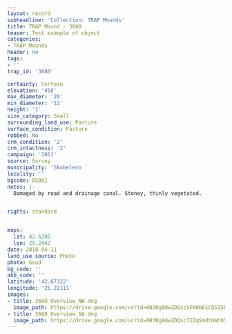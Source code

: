```yaml
---
layout: record
subheadline: 'Collection: TRAP Mounds'
title: TRAP Mound - 3680
teaser: Test example of object
categories:
- TRAP Mounds
header: no
tags:
- ''
trap_id: '3680'

certainty: Certain
elevation: '458'
max_diameter: '20'
min_diameter: '12'
height: '1'
size_category: Small
surrounding_land_use: Pasture
surface_condition: Pasture
robbed: No
crm_condition: '2'
crm_intactness: '2'
campaign: '2011'
source: Survey
municipality: 'Skobelevo '
locality: ''
bgcode: DS001
notes: |-
  Damaged by road and drainage canal. Stoney, thinly vegetated.


rights: standard


maps:
  lat: 42.6285
  lon: 25.2442
date: 2018-04-11
land_use_source: Photo
photo: Good
bg_code: ''
akb_code: ''
latitude: '42.67322'
longitude: '25.22111'
images:
- title: 3680_Overview_NW.dng
  image_path: https://drive.google.com/uc?id=0B3Rg88wZDQscVFN0bE1CQS15R3c
- title: 3680_Overview_SW.dng
  image_path: https://drive.google.com/uc?id=0B3Rg88wZDQscT2ZqSmdtUWthMk0
---
```

